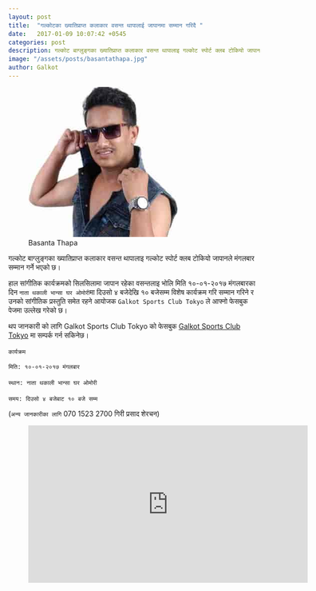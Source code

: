 ```yaml
---
layout: post
title:  "गल्कोटका ख्यातिप्राप्त कलाकार वसन्त थापालाई जापानमा सम्मान गरिदै "
date:   2017-01-09 10:07:42 +0545
categories: post
description: गल्कोट बाग्लुङ्गका ख्यातिप्राप्त कलाकार वसन्त थापालाइ गल्कोट स्पोर्ट क्लब टोकियो जापानले मंगलबार सम्मान गर्ने भएको छ। ...| Galkot News, Khabar, Information
image: "/assets/posts/basantathapa.jpg"
author: Galkot
---
```


<figure><img src="/assets/posts/basantathapa.jpg"><figcaption>Basanta Thapa</figcaption></figure>


गल्कोट बाग्लुङ्गका ख्यातिप्राप्त कलाकार वसन्त थापालाइ गल्कोट स्पोर्ट क्लब टोकियो जापानले मंगलबार सम्मान गर्ने भएको छ। 

हाल सांगीतिक कार्यक्रमको सिलसिलामा जापान रहेका वसन्तलाइ भोलि मिति १०-०१-२०१७ मंगलबारका दिन `नाता थकाली भान्सा घर ओमोरी`मा दिउसो ४ बजेदेखि १० बजेसम्म विशेष कार्यक्रम गरि सम्मान गरिने र उनको सांगीतिक प्रस्तुति समेत रहने आयोजक `Galkot Sports Club Tokyo` ले आफ्नो फेसबुक पेजमा उल्लेख गरेको छ।  


थप जानकारी को लागि Galkot Sports Club Tokyo को फेसबुक  <a href="https://facebook.com/galkotsports.clubtokyo"> Galkot Sports Club Tokyo</a> मा सम्पर्क गर्न सकिनेछ।  



`कार्यक्रम`

	मिति: १०-०१-२०१७ मंगलबार

	स्थान: नाता थकाली भान्सा घर ओमोरी

	समय: दिउसो ४ बजेबाट १० बजे सम्म

(`अन्य जानकारीका लागि` 070 1523 2700 गिरी प्रसाद शेरचन)


<div class="abc">
<figure class="op-interactive">
<iframe width="560" height="315" src="https://www.youtube-nocookie.com/embed/6XeekE_lfAQ?rel=0&amp;controls=0&amp;showinfo=0" frameborder="0" allowfullscreen></iframe>
</figure>
</div>
